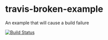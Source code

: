 # travis-broken-example

An example that will cause a build failure

[![Build Status](https://travis-ci.org/beginerbeginer/travis-broken-example.svg?branch=master)](https://travis-ci.org/beginerbeginer/travis-broken-example)
